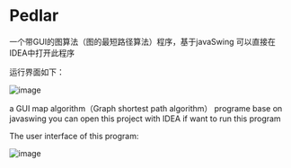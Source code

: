 # Pedlar

一个带GUI的图算法（图的最短路径算法）程序，基于javaSwing
可以直接在IDEA中打开此程序

运行界面如下：

![image](https://user-images.githubusercontent.com/40204259/155835795-20d983cc-c92a-42e4-b81b-359794f06480.png)


a GUI map algorithm（Graph shortest path algorithm） programe base on javaswing
you can open this project with IDEA if want to run this program

The user interface of this program:

![image](https://user-images.githubusercontent.com/40204259/155835798-3b7261c1-0276-4181-bcfb-42e87005ce23.png)
